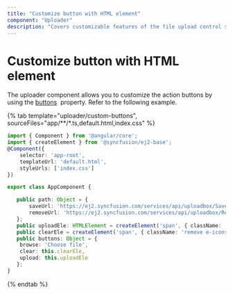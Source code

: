 ```yaml
---
title: "Customize button with HTML element"
component: "Uploader"
description: "Covers customizable features of the file upload control such as a preview image, invisible upload, progress bar, sort the file list and more."
---
```


# Customize button with HTML element

The uploader component allows you to customize the action buttons by using the [buttons](../../api/uploader/#buttons) &nbsp;property. Refer to the following example.

{% tab template="uploader/custom-buttons", sourceFiles="app/**/*.ts,default.html,index.css" %}

```typescript
import { Component } from '@angular/core';
import { createElement } from '@syncfusion/ej2-base';
@Component({
    selector: 'app-root',
    templateUrl: 'default.html',
    styleUrls: ['index.css']
})

export class AppComponent {

   public path: Object = {
       saveUrl: 'https://ej2.syncfusion.com/services/api/uploadbox/Save',
       removeUrl: 'https://ej2.syncfusion.com/services/api/uploadbox/Remove'
   };
   public uploadEle: HTMLElement = createElement('span', { className: 'upload e-icons', innerHTML : 'Upload All' });
   public clearEle = createElement('span', { className: 'remove e-icons', innerHTML : 'Clear All' });
   public buttons: Object = {
    browse: 'Choose file',
    clear: this.clearEle,
    upload: this.uploadEle
   };
}

```

{% endtab %}
